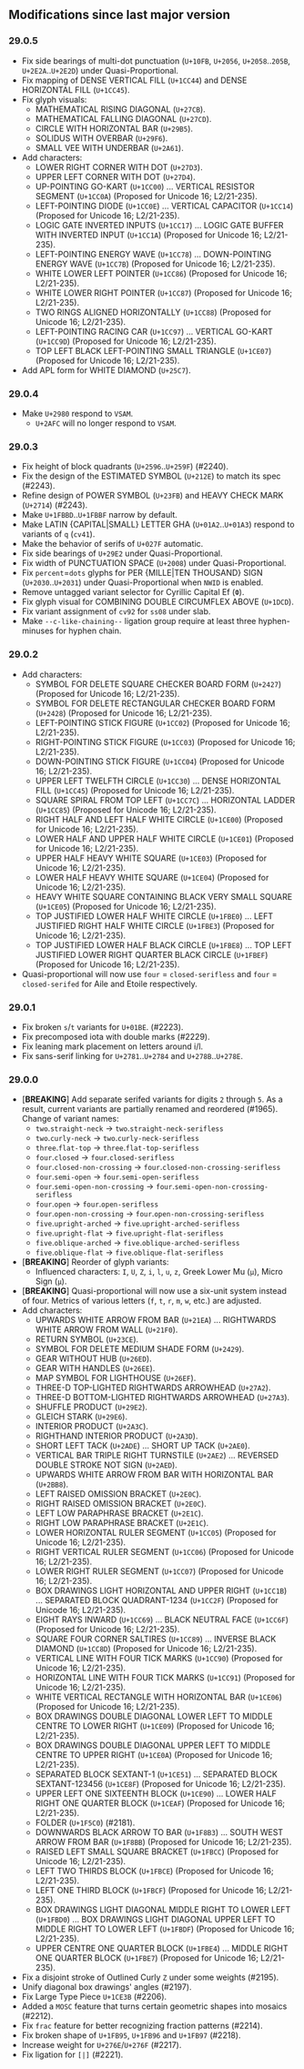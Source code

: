 ## Modifications since last major version

### 29.0.5

* Fix side bearings of multi-dot punctuation (`U+10FB`, `U+2056`, `U+2058`..`205B`, `U+2E2A`..`U+2E2D`) under Quasi-Proportional.
* Fix mapping of DENSE VERTICAL FILL (`U+1CC44`) and DENSE HORIZONTAL FILL (`U+1CC45`).
* Fix glyph visuals:
  - MATHEMATICAL RISING DIAGONAL (`U+27CB`).
  - MATHEMATICAL FALLING DIAGONAL (`U+27CD`).
  - CIRCLE WITH HORIZONTAL BAR (`U+29B5`).
  - SOLIDUS WITH OVERBAR (`U+29F6`).
  - SMALL VEE WITH UNDERBAR (`U+2A61`).
* Add characters:
  - LOWER RIGHT CORNER WITH DOT (`U+27D3`).
  - UPPER LEFT CORNER WITH DOT (`U+27D4`).
  - UP-POINTING GO-KART (`U+1CC00`) ... VERTICAL RESISTOR SEGMENT (`U+1CC0A`)  (Proposed for Unicode 16; L2/21-235).
  - LEFT-POINTING DIODE (`U+1CC0E`) ... VERTICAL CAPACITOR (`U+1CC14`)  (Proposed for Unicode 16; L2/21-235).
  - LOGIC GATE INVERTED INPUTS (`U+1CC17`) ... LOGIC GATE BUFFER WITH INVERTED INPUT (`U+1CC1A`)  (Proposed for Unicode 16; L2/21-235).
  - LEFT-POINTING ENERGY WAVE (`U+1CC78`) ... DOWN-POINTING ENERGY WAVE (`U+1CC7B`)  (Proposed for Unicode 16; L2/21-235).
  - WHITE LOWER LEFT POINTER (`U+1CC86`)  (Proposed for Unicode 16; L2/21-235).
  - WHITE LOWER RIGHT POINTER (`U+1CC87`)  (Proposed for Unicode 16; L2/21-235).
  - TWO RINGS ALIGNED HORIZONTALLY (`U+1CC88`)  (Proposed for Unicode 16; L2/21-235).
  - LEFT-POINTING RACING CAR (`U+1CC97`) ... VERTICAL GO-KART (`U+1CC9D`)  (Proposed for Unicode 16; L2/21-235).
  - TOP LEFT BLACK LEFT-POINTING SMALL TRIANGLE (`U+1CE07`)  (Proposed for Unicode 16; L2/21-235).
* Add APL form for WHITE DIAMOND (`U+25C7`).


### 29.0.4

* Make `U+2980` respond to `VSAM`.
  - `U+2AFC` will no longer respond to `VSAM`.


### 29.0.3

* Fix height of block quadrants (`U+2596`..`U+259F`) (#2240).
* Fix the design of the ESTIMATED SYMBOL (`U+212E`) to match its spec (#2243).
* Refine design of POWER SYMBOL (`U+23FB`) and HEAVY CHECK MARK (`U+2714`) (#2243).
* Make `U+1FBBD`..`U+1FBBF` narrow by default.
* Make LATIN {CAPITAL|SMALL} LETTER GHA (`U+01A2`..`U+01A3`) respond to variants of `q` (`cv41`).
* Make the behavior of serifs of `U+027F` automatic.
* Fix side bearings of `U+29E2` under Quasi-Proportional.
* Fix width of PUNCTUATION SPACE (`U+2008`) under Quasi-Proportional.
* Fix `percent`=`dots` glyphs for PER {MILLE|TEN THOUSAND} SIGN (`U+2030`..`U+2031`) under Quasi-Proportional when `NWID` is enabled.
* Remove untagged variant selector for Cyrillic Capital Ef (`Ф`).
* Fix glyph visual for COMBINING DOUBLE CIRCUMFLEX ABOVE (`U+1DCD`).
* Fix variant assignment of `cv92` for `ss08` under slab.
* Make `--c-like-chaining--` ligation group require at least three hyphen-minuses for hyphen chain.


### 29.0.2

* Add characters:
  - SYMBOL FOR DELETE SQUARE CHECKER BOARD FORM (`U+2427`)  (Proposed for Unicode 16; L2/21-235).
  - SYMBOL FOR DELETE RECTANGULAR CHECKER BOARD FORM (`U+2428`)  (Proposed for Unicode 16; L2/21-235).
  - LEFT-POINTING STICK FIGURE (`U+1CC02`)  (Proposed for Unicode 16; L2/21-235).
  - RIGHT-POINTING STICK FIGURE (`U+1CC03`)  (Proposed for Unicode 16; L2/21-235).
  - DOWN-POINTING STICK FIGURE (`U+1CC04`)  (Proposed for Unicode 16; L2/21-235).
  - UPPER LEFT TWELFTH CIRCLE (`U+1CC30`) ... DENSE HORIZONTAL FILL (`U+1CC45`)  (Proposed for Unicode 16; L2/21-235).
  - SQUARE SPIRAL FROM TOP LEFT (`U+1CC7C`) ... HORIZONTAL LADDER (`U+1CC85`)  (Proposed for Unicode 16; L2/21-235).
  - RIGHT HALF AND LEFT HALF WHITE CIRCLE (`U+1CE00`)  (Proposed for Unicode 16; L2/21-235).
  - LOWER HALF AND UPPER HALF WHITE CIRCLE (`U+1CE01`)  (Proposed for Unicode 16; L2/21-235).
  - UPPER HALF HEAVY WHITE SQUARE (`U+1CE03`)  (Proposed for Unicode 16; L2/21-235).
  - LOWER HALF HEAVY WHITE SQUARE (`U+1CE04`)  (Proposed for Unicode 16; L2/21-235).
  - HEAVY WHITE SQUARE CONTAINING BLACK VERY SMALL SQUARE (`U+1CE05`)  (Proposed for Unicode 16; L2/21-235).
  - TOP JUSTIFIED LOWER HALF WHITE CIRCLE (`U+1FBE0`) ... LEFT JUSTIFIED RIGHT HALF WHITE CIRCLE (`U+1FBE3`)  (Proposed for Unicode 16; L2/21-235).
  - TOP JUSTIFIED LOWER HALF BLACK CIRCLE (`U+1FBE8`) ... TOP LEFT JUSTIFIED LOWER RIGHT QUARTER BLACK CIRCLE (`U+1FBEF`)  (Proposed for Unicode 16; L2/21-235).
* Quasi-proportional will now use `four` = `closed-serifless` and `four` = `closed-serifed` for Aile and Etoile respectively.


### 29.0.1

* Fix broken `s`/`t` variants for `U+01BE`. (#2223).
* Fix precomposed iota with double marks (#2229).
* Fix leaning mark placement on letters around i/l.
* Fix sans-serif linking for `U+2781`..`U+2784` and `U+278B`..`U+278E`.


### 29.0.0

* \[**BREAKING**\] Add separate serifed variants for digits `2` through `5`. As a result, current variants are partially renamed and reordered (#1965). Change of variant names:
  - `two`.`straight-neck` → `two`.`straight-neck-serifless`
  - `two`.`curly-neck` → `two`.`curly-neck-serifless`
  - `three`.`flat-top` → `three`.`flat-top-serifless`
  - `four`.`closed` → `four`.`closed-serifless`
  - `four`.`closed-non-crossing` → `four`.`closed-non-crossing-serifless`
  - `four`.`semi-open` → `four`.`semi-open-serifless`
  - `four`.`semi-open-non-crossing` → `four`.`semi-open-non-crossing-serifless`
  - `four`.`open` → `four`.`open-serifless`
  - `four`.`open-non-crossing` → `four`.`open-non-crossing-serifless`
  - `five`.`upright-arched` → `five`.`upright-arched-serifless`
  - `five`.`upright-flat` → `five`.`upright-flat-serifless`
  - `five`.`oblique-arched` → `five`.`oblique-arched-serifless`
  - `five`.`oblique-flat` → `five`.`oblique-flat-serifless`
* \[**BREAKING**\] Reorder of glyph variants:
   - Influenced characters: `I`, `U`, `Z`, `i`, `l`, `u`, `z`, Greek Lower Mu (`μ`), Micro Sign (`µ`).
* \[**BREAKING**\] Quasi-proportional will now use a six-unit system instead of four. Metrics of various letters (`f`, `t`, `r`, `m`, `w`, etc.) are adjusted.
* Add characters:
  - UPWARDS WHITE ARROW FROM BAR (`U+21EA`) ... RIGHTWARDS WHITE ARROW FROM WALL (`U+21F0`).
  - RETURN SYMBOL (`U+23CE`).
  - SYMBOL FOR DELETE MEDIUM SHADE FORM  (`U+2429`).
  - GEAR WITHOUT HUB (`U+26ED`).
  - GEAR WITH HANDLES (`U+26EE`).
  - MAP SYMBOL FOR LIGHTHOUSE (`U+26EF`).
  - THREE-D TOP-LIGHTED RIGHTWARDS ARROWHEAD (`U+27A2`).
  - THREE-D BOTTOM-LIGHTED RIGHTWARDS ARROWHEAD (`U+27A3`).
  - SHUFFLE PRODUCT (`U+29E2`).
  - GLEICH STARK (`U+29E6`).
  - INTERIOR PRODUCT (`U+2A3C`).
  - RIGHTHAND INTERIOR PRODUCT (`U+2A3D`).
  - SHORT LEFT TACK (`U+2ADE`) ... SHORT UP TACK (`U+2AE0`).
  - VERTICAL BAR TRIPLE RIGHT TURNSTILE (`U+2AE2`) ... REVERSED DOUBLE STROKE NOT SIGN (`U+2AED`).
  - UPWARDS WHITE ARROW FROM BAR WITH HORIZONTAL BAR (`U+2BB8`).
  - LEFT RAISED OMISSION BRACKET (`U+2E0C`).
  - RIGHT RAISED OMISSION BRACKET (`U+2E0C`).
  - LEFT LOW PARAPHRASE BRACKET (`U+2E1C`).
  - RIGHT LOW PARAPHRASE BRACKET (`U+2E1C`).
  - LOWER HORIZONTAL RULER SEGMENT (`U+1CC05`)  (Proposed for Unicode 16; L2/21-235).
  - RIGHT VERTICAL RULER SEGMENT (`U+1CC06`)  (Proposed for Unicode 16; L2/21-235).
  - LOWER RIGHT RULER SEGMENT (`U+1CC07`)  (Proposed for Unicode 16; L2/21-235).
  - BOX DRAWINGS LIGHT HORIZONTAL AND UPPER RIGHT (`U+1CC1B`) ... SEPARATED BLOCK QUADRANT-1234 (`U+1CC2F`)  (Proposed for Unicode 16; L2/21-235).
  - EIGHT RAYS INWARD (`U+1CC69`) ... BLACK NEUTRAL FACE (`U+1CC6F`)  (Proposed for Unicode 16; L2/21-235).
  - SQUARE FOUR CORNER SALTIRES (`U+1CC89`) ... INVERSE BLACK DIAMOND (`U+1CC8D`)  (Proposed for Unicode 16; L2/21-235).
  - VERTICAL LINE WITH FOUR TICK MARKS (`U+1CC90`)  (Proposed for Unicode 16; L2/21-235).
  - HORIZONTAL LINE WITH FOUR TICK MARKS (`U+1CC91`)  (Proposed for Unicode 16; L2/21-235).
  - WHITE VERTICAL RECTANGLE WITH HORIZONTAL BAR (`U+1CE06`)  (Proposed for Unicode 16; L2/21-235).
  - BOX DRAWINGS DOUBLE DIAGONAL LOWER LEFT TO MIDDLE CENTRE TO LOWER RIGHT (`U+1CE09`)  (Proposed for Unicode 16; L2/21-235).
  - BOX DRAWINGS DOUBLE DIAGONAL UPPER LEFT TO MIDDLE CENTRE TO UPPER RIGHT (`U+1CE0A`)  (Proposed for Unicode 16; L2/21-235).
  - SEPARATED BLOCK SEXTANT-1 (`U+1CE51`) ... SEPARATED BLOCK SEXTANT-123456 (`U+1CE8F`)  (Proposed for Unicode 16; L2/21-235).
  - UPPER LEFT ONE SIXTEENTH BLOCK (`U+1CE90`) ... LOWER HALF RIGHT ONE QUARTER BLOCK (`U+1CEAF`)  (Proposed for Unicode 16; L2/21-235).
  - FOLDER (`U+1F5C0`) (#2181).
  - DOWNWARDS BLACK ARROW TO BAR (`U+1F8B3`) ... SOUTH WEST ARROW FROM BAR (`U+1F8BB`)  (Proposed for Unicode 16; L2/21-235).
  - RAISED LEFT SMALL SQUARE BRACKET (`U+1FBCC`)  (Proposed for Unicode 16; L2/21-235).
  - LEFT TWO THIRDS BLOCK (`U+1FBCE`)  (Proposed for Unicode 16; L2/21-235).
  - LEFT ONE THIRD BLOCK (`U+1FBCF`)  (Proposed for Unicode 16; L2/21-235).
  - BOX DRAWINGS LIGHT DIAGONAL MIDDLE RIGHT TO LOWER LEFT (`U+1FBD0`) ... BOX DRAWINGS LIGHT DIAGONAL UPPER LEFT TO MIDDLE RIGHT TO LOWER LEFT (`U+1FBDF`)  (Proposed for Unicode 16; L2/21-235).
  - UPPER CENTRE ONE QUARTER BLOCK (`U+1FBE4`) ... MIDDLE RIGHT ONE QUARTER BLOCK (`U+1FBE7`)  (Proposed for Unicode 16; L2/21-235).
* Fix a disjoint stroke of Outlined Curly `Z` under some weights (#2195).
* Unify diagonal box drawings' angles (#2197).
* Fix Large Type Piece `U+1CE3B` (#2206).
* Added a `MOSC` feature that turns certain geometric shapes into mosaics (#2212).
* Fix `frac` feature for better recognizing fraction patterns (#2214).
* Fix broken shape of `U+1FB95`, `U+1FB96` and `U+1FB97` (#2218). 
* Increase weight for `U+276E`/`U+276F` (#2217).
* Fix ligation for `[|]` (#2221).

